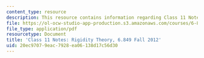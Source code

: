 ```yaml
---
content_type: resource
description: This resource contains information regarding Class 11 Notes, Fall 2012.
file: https://ol-ocw-studio-app-production.s3.amazonaws.com/courses/6-849-geometric-folding-algorithms-linkages-origami-polyhedra-fall-2012/20ec97079eac7928ea06138d17c56d30_MIT6_849F12_C11.pdf
file_type: application/pdf
resourcetype: Document
title: 'Class 11 Notes: Rigidity Theory, 6.849 Fall 2012'
uid: 20ec9707-9eac-7928-ea06-138d17c56d30
---
```

